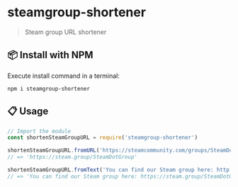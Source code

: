 # steamgroup-shortener
<!-- badge following -->

> Steam group URL shortener

## :package: Install with NPM

Execute install command in a terminal:

```console
npm i steamgroup-shortener
```

## :clipboard: Usage

```javascript
// Import the module
const shortenSteamGroupURL = require('steamgroup-shortener')

shortenSteamGroupURL.fromURL('https://steamcommunity.com/groups/SteamDotGroup')
// => 'https://steam.group/SteamDotGroup'

shortenSteamGroupURL.fromText('You can find our Steam group here: http://steamcommunity.com/groups/SteamDotGroup have fun!')
// => 'You can find our Steam group here: https://steam.group/SteamDotGroup have fun!'
```
